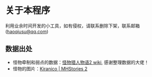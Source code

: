 # 关于本程序

利用业余时间开发的小工具，如有侵权，请联系删除下架，联系邮箱(haoqiusu@qq.com)

## 数据出处

- 怪物牵制和弱点的数据：[怪物猎人物语2 wiki](http://mhst2.gamekee.com/83616.html), 感谢整理数据的大佬！
- 怪物的图片：[Kiranico | MHStories 2](https://mhst.kiranico.com/zh/mhs2)

